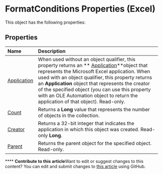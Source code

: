 
# FormatConditions Properties (Excel)
This object has the following properties:

## Properties



|**Name**|**Description**|
|:-----|:-----|
| [Application](22ac56ea-bd8b-6482-c669-08630bc69031.md)|When used without an object qualifier, this property returns an  ** [Application](19b73597-5cf9-4f56-8227-b5211f657f6f.md)**object that represents the Microsoft Excel application. When used with an object qualifier, this property returns an  **Application** object that represents the creator of the specified object (you can use this property with an OLE Automation object to return the application of that object). Read-only.|
| [Count](debca7e6-3dac-a54e-6656-ea7001f3dbdf.md)|Returns a  **Long** value that represents the number of objects in the collection.|
| [Creator](c828685a-91a9-d70d-a8e6-33da541f1ae9.md)|Returns a 32-bit integer that indicates the application in which this object was created. Read-only  **Long**.|
| [Parent](6c550438-23b1-82f4-9459-41badddd5247.md)|Returns the parent object for the specified object. Read-only.|

****   **Contribute to this article**Want to edit or suggest changes to this content? You can edit and submit changes to  [this article](https://github.com/jhershey00/VBA_Excel_Test/OpenXMLCon/articles/6eb119e8-d6bf-400e-a230-6f8050f4b421.md) using GitHub.

